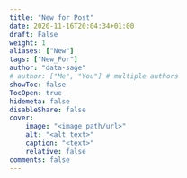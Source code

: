 ```yaml
---
title: "New for Post"
date: 2020-11-16T20:04:34+01:00
draft: False
weight: 1
aliases: ["New"]
tags: ["New_For"]
author: "data-sage"
# author: ["Me", "You"] # multiple authors
showToc: false
TocOpen: true
hidemeta: false
disableShare: false
cover:
    image: "<image path/url>"
    alt: "<alt text>"
    caption: "<text>"
    relative: false
comments: false
---
```


